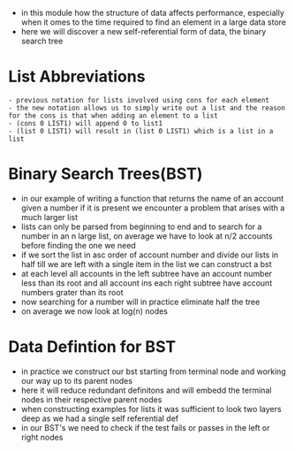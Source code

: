 * in this module how the structure of data affects performance, especially when it omes to the time required to find an element in a large data store
* here we will discover a new self-referential form of data, the binary search tree

# List Abbreviations
    - previous notation for lists involved using cons for each element
    - the new notation allows us to simply write out a list and the reason for the cons is that when adding an element to a list
    - (cons 0 LIST1) will append 0 to list1
    - (list 0 LIST1) will result in (list 0 LIST1) which is a list in a list 


# Binary Search Trees(BST)
* in our example of writing a function that returns the name of an account given a number if it is present we encounter a problem that arises with a much larger list
* lists can only be parsed from beginning to end and to search for a number in an n large list, on average we have to look at n/2 accounts before finding the one we need
* if we sort the list in asc order of account number and divide our lists in half till we are left with a single item in the list we can construct a bst
* at each level all accounts in the left subtree have an account number less than its root and all account ins each right subtree have account numbers grater than its root
* now searching for a number will in practice eliminate half the tree 
* on average we now look at log(n) nodes

# Data Defintion for BST
* in practice we construct our bst starting from terminal node and working our way up to its parent nodes
* here it will reduce redundant definitons and will embedd the terminal nodes in their respective parent nodes
* when constructing examples for lists it was sufficient to look two layers deep as we had a single self referential def
* in our BST's we need to check if the test fails or passes in the left or right nodes



